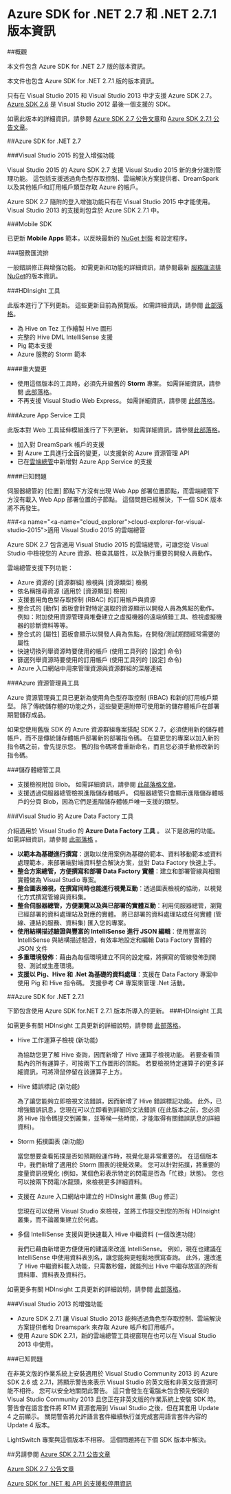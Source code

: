 
<properties 
   pageTitle="Azure SDK for .NET 2.7 和 .NET 2.7.1 版本資訊" 
   description="Azure SDK for .NET 2.7 和 .NET 2.7.1 版本資訊" 
   services="app-service\web" 
   documentationCenter=".net" 
   authors="Juliako" 
   manager="erikre" 
   editor=""/>

<tags
   ms.service="app-service"
   ms.devlang="multiple"
   ms.topic="article"
   ms.tgt_pltfrm="na"
   ms.workload="integration" 
   ms.date="10/17/2016"
   ms.author="juliako"/>


# <a name="azure-sdk-for-.net-2.7-and-.net-2.7.1-release-notes"></a>Azure SDK for .NET 2.7 和 .NET 2.7.1 版本資訊

##<a name="overview"></a>概觀

本文件包含 Azure SDK for .NET 2.7 版的版本資訊。 

本文件也包含 Azure SDK for .NET 2.7.1 版的版本資訊。

只有在 Visual Studio 2015 和 Visual Studio 2013 中才支援 Azure SDK 2.7。 [Azure SDK 2.6](https://azure.microsoft.com/downloads/) 是 Visual Studio 2012 最後一個支援的 SDK。

如需此版本的詳細資訊，請參閱 [Azure SDK 2.7 公告文章](https://azure.microsoft.com/blog/2015/07/20/announcing-the-azure-sdk-2-7-for-net/)和 [Azure SDK 2.7.1 公告文章](http://go.microsoft.com/fwlink/?LinkId=623850)。

##<a name="azure-sdk-for-.net-2.7"></a>Azure SDK for .NET 2.7

###<a name="sign-in-improvements-for-visual-studio-2015"></a>Visual Studio 2015 的登入增強功能

Visual Studio 2015 的 Azure SDK 2.7 支援 Visual Studio 2015 新的身分識別管理功能。  這包括支援透過角色型存取控制、雲端解決方案提供者、DreamSpark 以及其他帳戶和訂用帳戶類型存取 Azure 的帳戶。

Azure SDK 2.7 隨附的登入增強功能只有在 Visual Studio 2015 中才能使用。 Visual Studio 2013 的支援則包含於 Azure SDK 2.7.1 中。


###<a name="mobile-sdk"></a>Mobile SDK

已更新 **Mobile Apps** 範本，以反映最新的 [NuGet 封裝](https://www.nuget.org/packages/Microsoft.Azure.Mobile.Server/) 和設定程序。

###<a name="service-bus"></a>服務匯流排 

一般錯誤修正與增強功能。 如需更新和功能的詳細資訊，請參閱最新 [服務匯流排 NuGet](http://www.nuget.org/packages/WindowsAzure.ServiceBus/)的版本資訊。

###<a name="hdinsight-tools"></a>HDInsight 工具 

此版本進行了下列更新。 這些更新目前為預覽版。 如需詳細資訊，請參閱 [此部落格](http://go.microsoft.com/fwlink/?LinkId=619108)。

- 為 Hive on Tez 工作繪製 Hive 圖形
- 完整的 Hive DML IntelliSense 支援
- Pig 範本支援
- Azure 服務的 Storm 範本

####<a name="breaking-changes"></a>重大變更

- 使用這個版本的工具時，必須先升級舊的 **Storm** 專案。 如需詳細資訊，請參閱 [此部落格](http://go.microsoft.com/fwlink/?LinkId=619108)。
- 不再支援 Visual Studio Web Express。 如需詳細資訊，請參閱 [此部落格](http://go.microsoft.com/fwlink/?LinkId=619108)。

###<a name="azure-app-service-tools"></a>Azure App Service 工具

此版本對 Web 工具延伸模組進行了下列更新。 如需詳細資訊，請參閱[此部落格](https://azure.microsoft.com/blog/2015/07/20/announcing-the-azure-sdk-2-7-for-net/)。 

- 加入對 DreamSpark 帳戶的支援
- 對 Azure 工具進行全面的變更，以支援新的 Azure 資源管理 API
- 已在[雲端總管](#cloud_explorer)中新增對 Azure App Service 的支援

####<a name="known-issues"></a>已知問題

伺服器總管的 [位置] 節點下方沒有出現 Web App 部署位置節點，而雲端總管下方沒有載入 Web App 部署位置的子節點。 這個問題已經解決，下一個 SDK 版本將不再發生。 


###<a name="<a-name="cloud_explorer"></a>cloud-explorer-for-visual-studio-2015"></a><a name="cloud_explorer"></a>適用 Visual Studio 2015 的雲端總管

Azure SDK 2.7 包含適用 Visual Studio 2015 的雲端總管，可讓您從 Visual Studio 中檢視您的 Azure 資源、檢查其屬性，以及執行重要的開發人員動作。 

雲端總管支援下列功能：

- Azure 資源的 [資源群組] 檢視與 [資源類型] 檢視 
- 依名稱搜尋資源 (適用於 [資源類型] 檢視)
- 支援套用角色型存取控制 (RBAC) 的訂用帳戶與資源 
- 整合式的 [動作] 面板會針對特定選取的資源顯示以開發人員為焦點的動作。 例如：附加使用資源管理員堆疊建立之虛擬機器的遠端偵錯工具、檢視虛擬機器的診斷資料等等。
- 整合式的 [屬性] 面板會顯示以開發人員為焦點，在開發/測試期間經常需要的屬性 
- 快速切換列舉資源時要使用的帳戶 (使用工具列的 [設定] 命令) 
- 篩選列舉資源時要使用的訂用帳戶 (使用工具列的 [設定] 命令) 
- Azure 入口網站中用來管理資源與資源群組的深層連結 
 
 
###<a name="azure-resource-manager-tools"></a>Azure 資源管理員工具 

Azure 資源管理員工具已更新為使用角色型存取控制 (RBAC) 和新的訂用帳戶類型。  除了傳統儲存體的功能之外，這些變更還附帶可使用新的儲存體帳戶在部署期間儲存成品。  

如果您使用舊版 SDK 的 Azure 資源群組專案搭配 SDK 2.7，必須使用新的儲存體帳戶，而不是傳統儲存體帳戶部署新的部署指令碼。  在變更您的專案以加入新的指令碼之前，會先提示您。  舊的指令碼將會重新命名，而且您必須手動修改新的指令碼。
 
 
###<a name="storage-explorer-tools"></a>儲存體總管工具 

- 支援檢視附加 Blob。 如需詳細資訊，請參閱 [此部落格文章](http://blogs.msdn.com/b/windowsazurestorage/archive/2015/04/13/introducing-azure-storage-append-blob.aspx)。 
- 支援透過伺服器總管檢視進階儲存體帳戶。 伺服器總管只會顯示進階儲存體帳戶的分頁 Blob，因為它們是進階儲存體帳戶唯一支援的類型。

###<a name="azure-data-factory-tools-for-visual-studio"></a>Visual Studio 的 Azure Data Factory 工具 

介紹適用於 Visual Studio 的 **Azure Data Factory 工具** 。 以下是啟用的功能。 如需詳細資訊，請參閱 [此部落格](http://go.microsoft.com/fwlink/?LinkId=617530) 。

- **以範本為基礎進行撰寫**：選取以使用案例為基礎的範本、資料移動範本或資料處理範本，來部署端對端資料整合解決方案，並對 Data Factory 快速上手。 
- **整合方案總管，方便撰寫和部署 Data Factory 實體**：建立和部署管線與相關實體做為 Visual Studio 專案。 
- **整合圖表檢視，在撰寫同時也能進行視覺互動**：透過圖表檢視的協助，以視覺化方式撰寫管線與資料集。 
- **整合伺服器總管，方便瀏覽以及與已部署的實體互動**：利用伺服器總管，瀏覽已經部署的資料處理站及對應的實體。 將已部署的資料處理站或任何實體 (管線、連結的服務、資料集) 匯入您的專案。 
- **使用結構描述驗證與豐富的 IntelliSense 進行 JSON 編輯**：使用豐富的 IntelliSense 與結構描述驗證，有效率地設定和編輯 Data Factory 實體的 JSON 文件 
- **多重環境發佈**：藉由為每個環境建立不同的設定檔，將撰寫的管線發佈到開發、測試或生產環境。
- **支援以 Pig、Hive 和 .Net 為基礎的資料處理**：支援在 Data Factory 專案中使用 Pig 和 Hive 指令碼。 支援參考 C# 專案來管理 .Net 活動。

##<a name="azure-sdk-for-.net-2.7.1"></a>Azure SDK for .NET 2.7.1

下節包含使用 Azure SDK for.NET 2.7.1 版本所導入的更新。
###<a name="hdinsight-tools"></a>HDInsight 工具 

如需更多有關 HDInsight 工具更新的詳細說明，請參閱 [此部落格](http://go.microsoft.com/fwlink/?LinkId=623831)。

- Hive 工作運算子檢視 (新功能)

    為協助您更了解 Hive 查詢，因而新增了 Hive 運算子檢視功能。 若要查看頂點內的所有運算子，可按兩下工作圖形的頂點。 若要檢視特定運算子的更多詳細資訊，可將滑鼠停留在該運算子上方。
- Hive 錯誤標記 (新功能)

    為了讓您能夠立即檢視文法錯誤，因而新增了 Hive 錯誤標記功能。 此外，已增強錯誤訊息，您現在可以立即看到詳細的文法錯誤 (在此版本之前，您必須將 Hive 指令碼提交到叢集，並等候一些時間，才能取得有關錯誤訊息的詳細資料)。  
- Storm 拓撲圖表 (新功能)

    當您想要查看拓撲是否如預期般運作時，視覺化是非常重要的。 在這個版本中，我們新增了適用於 Storm 圖表的視覺效果。 您可以針對拓撲，將重要的度量資訊視覺化 (例如，某個色彩表示特定的閃電是否為「忙碌」狀態)。 您也可以按兩下閃電/水龍頭，來檢視更多詳細資料。

- 支援在 Azure 入口網站中建立的 HDInsight 叢集 (Bug 修正)

    您現在可以使用 Visual Studio 來檢視，並將工作提交到您的所有 HDInsight 叢集，而不論叢集建立於何處。

- 多個 IntelliSense 支援與更快速載入 Hive 中繼資料 (一個改進功能)

    我們已藉由新增更方便使用的建議來改進 IntelliSense。 例如，現在也建議在 IntelliSense 中使用資料表別名，讓您能夠更輕鬆地撰寫查詢。 此外，還改進了 Hive 中繼資料載入功能，只需數秒鐘，就能列出 Hive 中繼存放區的所有資料庫、資料表及資料行。

如需更多有關 HDInsight 工具更新的詳細說明，請參閱 [此部落格](http://go.microsoft.com/fwlink/?LinkId=623831)。

###<a name="improvements-in-visual-studio-2013"></a>Visual Studio 2013 的增強功能

- Azure SDK 2.7.1 讓 Visual Studio 2013 能夠透過角色型存取控制、雲端解決方案提供者和 Dreamspark 來存取 Azure 帳戶和訂用帳戶。
- 使用 Azure SDK 2.7.1，新的雲端總管工具視窗現在也可以在 Visual Studio 2013 中使用。

###<a name="known-issues"></a>已知問題

在非英文版的作業系統上安裝適用於 Visual Studio Community 2013 的 Azure SDK 2.6 或 2.7.1，將顯示警告來表示 Visual Studio 的英文版和非英文版資源可能不相符。 您可以安全地關閉此警告。 這只會發生在電腦未包含預先安裝的 Visual Studio Community 2013 且您正在非英文版的作業系統上安裝 SDK 時。 警告會在語言套件將 RTM 資源套用到 Visual Studio 之後，但在其套用 Update 4 之前顯示。 關閉警告將允許語言套件繼續執行並完成套用語言套件內容的 Update 4 版本。

LightSwitch 專案與這個版本不相容。 這個問題將在下個 SDK 版本中解決。

##<a name="also-see"></a>另請參閱
[Azure SDK 2.7.1 公告文章](http://go.microsoft.com/fwlink/?LinkId=623850)

[Azure SDK 2.7 公告文章](https://azure.microsoft.com/blog/2015/07/20/announcing-the-azure-sdk-2-7-for-net/)

[Azure SDK for .NET 和 API 的支援和停用資訊](https://msdn.microsoft.com/library/azure/dn479282.aspx/)



<!--HONumber=Oct16_HO2-->


